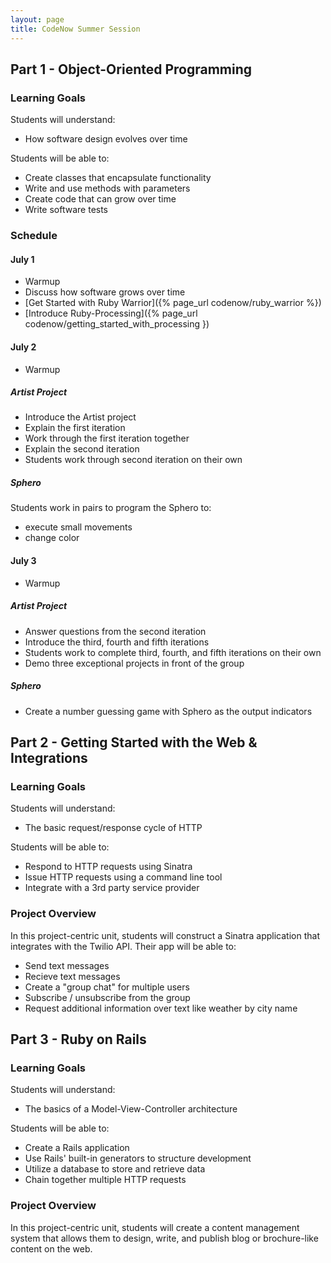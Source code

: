```yaml
---
layout: page
title: CodeNow Summer Session
---
```


## Part 1 - Object-Oriented Programming

### Learning Goals

Students will understand:

* How software design evolves over time

Students will be able to:

* Create classes that encapsulate functionality
* Write and use methods with parameters
* Create code that can grow over time
* Write software tests

### Schedule

#### July 1

* Warmup
* Discuss how software grows over time
* [Get Started with Ruby Warrior]({% page_url codenow/ruby_warrior %})
* [Introduce Ruby-Processing]({% page_url codenow/getting_started_with_processing })

#### July 2

* Warmup

##### Artist Project

* Introduce the Artist project
* Explain the first iteration
* Work through the first iteration together
* Explain the second iteration
* Students work through second iteration on their own

##### Sphero

Students work in pairs to program the Sphero to:

* execute small movements
* change color

#### July 3

* Warmup

##### Artist Project

* Answer questions from the second iteration
* Introduce the third, fourth and fifth iterations
* Students work to complete third, fourth, and fifth iterations on their own
* Demo three exceptional projects in front of the group

##### Sphero

* Create a number guessing game with Sphero as the output indicators

## Part 2 - Getting Started with the Web & Integrations

### Learning Goals

Students will understand:

* The basic request/response cycle of HTTP

Students will be able to:

* Respond to HTTP requests using Sinatra
* Issue HTTP requests using a command line tool
* Integrate with a 3rd party service provider

### Project Overview

In this project-centric unit, students will construct a Sinatra application that integrates with the Twilio API. Their app will be able to:

* Send text messages
* Recieve text messages
* Create a "group chat" for multiple users
* Subscribe / unsubscribe from the group
* Request additional information over text like weather by city name

## Part 3 - Ruby on Rails

### Learning Goals

Students will understand:

* The basics of a Model-View-Controller architecture

Students will be able to:

* Create a Rails application
* Use Rails' built-in generators to structure development
* Utilize a database to store and retrieve data
* Chain together multiple HTTP requests

### Project Overview

In this project-centric unit, students will create a content management system that allows them to design, write, and publish blog or brochure-like content on the web.
